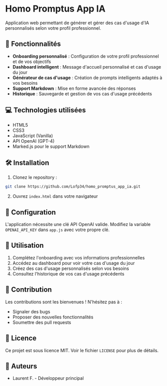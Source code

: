 # Homo Promptus App IA

Application web permettant de générer et gérer des cas d'usage d'IA personnalisés selon votre profil professionnel.

## 🚀 Fonctionnalités

- **Onboarding personnalisé** : Configuration de votre profil professionnel et de vos objectifs
- **Dashboard intelligent** : Message d'accueil personnalisé et cas d'usage du jour
- **Générateur de cas d'usage** : Création de prompts intelligents adaptés à vos besoins
- **Support Markdown** : Mise en forme avancée des réponses
- **Historique** : Sauvegarde et gestion de vos cas d'usage précédents

## 💻 Technologies utilisées

- HTML5
- CSS3
- JavaScript (Vanilla)
- API OpenAI (GPT-4)
- Marked.js pour le support Markdown

## 🛠️ Installation

1. Clonez le repository :
```bash
git clone https://github.com/Lofp34/homo_promptus_app_ia.git
```

2. Ouvrez `index.html` dans votre navigateur

## 🔑 Configuration

L'application nécessite une clé API OpenAI valide. Modifiez la variable `OPENAI_API_KEY` dans `app.js` avec votre propre clé.

## 📱 Utilisation

1. Complétez l'onboarding avec vos informations professionnelles
2. Accédez au dashboard pour voir votre cas d'usage du jour
3. Créez des cas d'usage personnalisés selon vos besoins
4. Consultez l'historique de vos cas d'usage précédents

## 🤝 Contribution

Les contributions sont les bienvenues ! N'hésitez pas à :
- Signaler des bugs
- Proposer des nouvelles fonctionnalités
- Soumettre des pull requests

## 📄 Licence

Ce projet est sous licence MIT. Voir le fichier `LICENSE` pour plus de détails.

## 👥 Auteurs

- Laurent F. - Développeur principal
